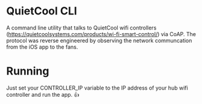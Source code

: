 # QuietCool CLI

A command line utility that talks to QuietCool wifi controllers (https://quietcoolsystems.com/products/wi-fi-smart-control/) via CoAP. The protocol was reverse engineered by observing the network communcation from the iOS app to the fans. 

# Running

Just set your CONTROLLER_IP variable to the IP address of your hub wifi controller and run the app. :+1:
